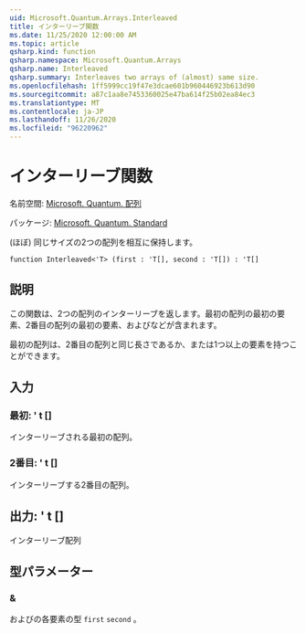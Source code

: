 ```yaml
---
uid: Microsoft.Quantum.Arrays.Interleaved
title: インターリーブ関数
ms.date: 11/25/2020 12:00:00 AM
ms.topic: article
qsharp.kind: function
qsharp.namespace: Microsoft.Quantum.Arrays
qsharp.name: Interleaved
qsharp.summary: Interleaves two arrays of (almost) same size.
ms.openlocfilehash: 1ff5999cc19f47e3dcae601b960446923b613d90
ms.sourcegitcommit: a87c1aa8e7453360025e47ba614f25b02ea84ec3
ms.translationtype: MT
ms.contentlocale: ja-JP
ms.lasthandoff: 11/26/2020
ms.locfileid: "96220962"
---
```

# <a name="interleaved-function"></a>インターリーブ関数

名前空間: [Microsoft. Quantum. 配列](xref:Microsoft.Quantum.Arrays)

パッケージ: [Microsoft. Quantum. Standard](https://nuget.org/packages/Microsoft.Quantum.Standard)


(ほぼ) 同じサイズの2つの配列を相互に保持します。

```qsharp
function Interleaved<'T> (first : 'T[], second : 'T[]) : 'T[]
```


## <a name="description"></a>説明

この関数は、2つの配列のインターリーブを返します。最初の配列の最初の要素、2番目の配列の最初の要素、およびなどが含まれます。

最初の配列は、2番目の配列と同じ長さであるか、または1つ以上の要素を持つことができます。

## <a name="input"></a>入力

### <a name="first--t"></a>最初: ' t []

インターリーブされる最初の配列。


### <a name="second--t"></a>2番目: ' t []

インターリーブする2番目の配列。



## <a name="output--t"></a>出力: ' t []

インターリーブ配列

## <a name="type-parameters"></a>型パラメーター

### <a name="t"></a>&

およびの各要素の型 `first` `second` 。